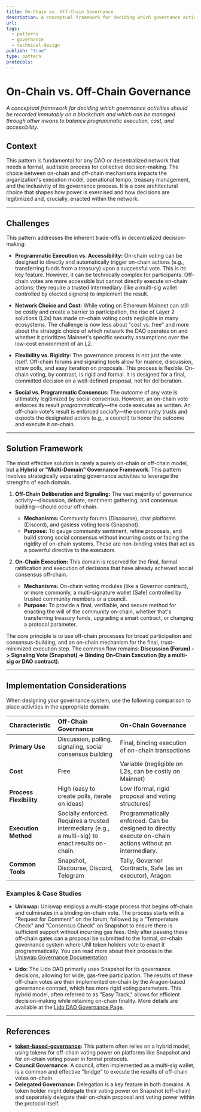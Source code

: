 ```yaml
---
title: On-Chain vs. Off-Chain Governance
description: A conceptual framework for deciding which governance activities should be recorded immutably on a blockchain and which can be managed through other means to balance programmatic execution, cost, and accessibility.
url: 
tags:
  - patterns
  - governance
  - technical-design
publish: "true"
type: pattern
protocols: 
---
```

# On-Chain vs. Off-Chain Governance

_A conceptual framework for deciding which governance activities should be recorded immutably on a blockchain and which can be managed through other means to balance programmatic execution, cost, and accessibility._

## Context

This pattern is fundamental for any DAO or decentralized network that needs a formal, auditable process for collective decision-making. The choice between on-chain and off-chain mechanisms impacts the organization's execution model, operational tempo, treasury management, and the inclusivity of its governance process. It is a core architectural choice that shapes how power is exercised and how decisions are legitimized and, crucially, enacted within the network.

---

## Challenges

This pattern addresses the inherent trade-offs in decentralized decision-making:

*   **Programmatic Execution vs. Accessibility:** On-chain voting can be designed to directly and automatically trigger on-chain actions (e.g., transferring funds from a treasury) upon a successful vote. This is its key feature. However, it can be technically complex for participants. Off-chain votes are more accessible but cannot directly execute on-chain actions; they require a trusted intermediary (like a multi-sig wallet controlled by elected signers) to implement the result.

*   **Network Choice and Cost:** While voting on Ethereum Mainnet can still be costly and create a barrier to participation, the rise of Layer 2 solutions (L2s) has made on-chain voting costs negligible in many ecosystems. The challenge is now less about "cost vs. free" and more about the strategic choice of which network the DAO operates on and whether it prioritizes Mainnet's specific security assumptions over the low-cost environment of an L2.

*   **Flexibility vs. Rigidity:** The governance process is not just the vote itself. Off-chain forums and signaling tools allow for nuance, discussion, straw polls, and easy iteration on proposals. This process is flexible. On-chain voting, by contrast, is rigid and formal. It is designed for a final, committed decision on a well-defined proposal, not for deliberation.

*   **Social vs. Programmatic Consensus:** The outcome of any vote is ultimately legitimized by social consensus. However, an on-chain vote enforces its result *programmatically*—the code executes as written. An off-chain vote's result is enforced *socially*—the community trusts and expects the designated actors (e.g., a council) to honor the outcome and execute it on-chain.

---

## Solution Framework

The most effective solution is rarely a purely on-chain or off-chain model, but a **Hybrid or "Multi-Domain" Governance Framework**. This pattern involves strategically separating governance activities to leverage the strengths of each domain.

1.  **Off-Chain Deliberation and Signaling:** The vast majority of governance activity—discussion, debate, sentiment gathering, and consensus building—should occur off-chain.
    *   **Mechanisms:** Community forums (Discourse), chat platforms (Discord), and gasless voting tools (Snapshot).
    *   **Purpose:** To gauge community sentiment, refine proposals, and build strong social consensus without incurring costs or facing the rigidity of on-chain systems. These are non-binding votes that act as a powerful directive to the executors.

2.  **On-Chain Execution:** This domain is reserved for the final, formal ratification and execution of decisions that have already achieved social consensus off-chain.
    *   **Mechanisms:** On-chain voting modules (like a Governor contract), or more commonly, a multi-signature wallet (Safe) controlled by trusted community members or a council.
    *   **Purpose:** To provide a final, verifiable, and secure method for enacting the will of the community on-chain, whether that's transferring treasury funds, upgrading a smart contract, or changing a protocol parameter.

The core principle is to use off-chain processes for broad participation and consensus-building, and an on-chain mechanism for the final, trust-minimized execution step. The common flow remains: **Discussion (Forum) -> Signaling Vote (Snapshot) -> Binding On-Chain Execution (by a multi-sig or DAO contract).**

---

## Implementation Considerations

When designing your governance system, use the following comparison to place activities in the appropriate domain:

| Characteristic | Off-Chain Governance | On-Chain Governance |
| :--- | :--- | :--- |
| **Primary Use** | Discussion, polling, signaling, social consensus building | Final, binding execution of on-chain transactions |
| **Cost** | Free | Variable (negligible on L2s, can be costly on Mainnet) |
| **Process Flexibility** | High (easy to create polls, iterate on ideas) | Low (formal, rigid proposal and voting structures) |
| **Execution Method**| Socially enforced. Requires a trusted intermediary (e.g., a multi-sig) to enact results on-chain. | Programmatically enforced. Can be designed to directly execute on-chain actions without an intermediary. |
| **Common Tools** | Snapshot, Discourse, Discord, Telegram | Tally, Governor Contracts, Safe (as an executor), Aragon |

### Examples & Case Studies

*   **Uniswap:** Uniswap employs a multi-stage process that begins off-chain and culminates in a binding on-chain vote. The process starts with a "Request for Comment" on the forum, followed by a "Temperature Check" and "Consensus Check" on Snapshot to ensure there is sufficient support without incurring gas fees. Only after passing these off-chain gates can a proposal be submitted to the formal, on-chain governance system where UNI token holders vote to enact it programmatically. You can read more about their process in the [Uniswap Governance Documentation](https://gov.uniswap.org/t/community-governance-process-update-jan-2023/19976).

*   **Lido:** The Lido DAO primarily uses Snapshot for its governance decisions, allowing for wide, gas-free participation. The results of these off-chain votes are then implemented on-chain by the Aragon-based governance contract, which has more rigid voting parameters. This hybrid model, often referred to as "Easy Track," allows for efficient decision-making while retaining on-chain finality. More details are available at the [Lido DAO Governance Page](https://lido.fi/governance).

---

## References

*   **[token-based-governance](notes/rpp/rpp-working-docs/token-based-governance.md):** This pattern often relies on a hybrid model, using tokens for off-chain voting power on platforms like Snapshot and for on-chain voting power in formal protocols.
*   **Council Governance:** A council, often implemented as a multi-sig wallet, is a common and effective "bridge" to execute the results of off-chain votes on-chain.
*   **Delegated Governance:** Delegation is a key feature in both domains. A token holder might delegate their voting power on Snapshot (off-chain) and separately delegate their on-chain proposal and voting power within the protocol itself.